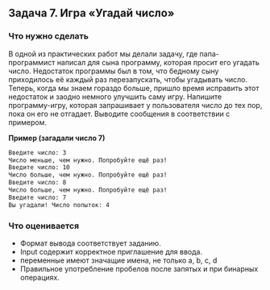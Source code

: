 ## Задача 7. Игра «Угадай число»
### Что нужно сделать
В одной из практических работ мы делали задачу, где папа-программист написал для сына программу, которая просит его угадать число. Недостаток программы был в том, что бедному сыну приходилось её каждый раз перезапускать, чтобы угадывать число. Теперь, когда мы знаем гораздо больше, пришло время исправить этот недостаток и заодно немного улучшить саму игру.
Напишите программу-игру, которая запрашивает у пользователя число до тех пор, пока он его не отгадает. Выводите сообщения в соответствии с примером.

**Пример (загадали число 7)**
``` bash
Введите число: 3
Число меньше, чем нужно. Попробуйте ещё раз!
Введите число: 10
Число больше, чем нужно. Попробуйте ещё раз!
Введите число: 8
Число больше, чем нужно. Попробуйте ещё раз!
Введите число: 7
Вы угадали! Число попыток: 4
```
### Что оценивается
* Формат вывода соответствует заданию.
* Input содержит корректное приглашение для ввода.
* переменные имеют значащие имена, не только a, b, c, d
* Правильное употребление пробелов после запятых и при бинарных операциях.